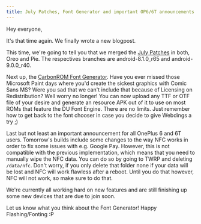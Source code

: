 ```yaml
---
title: July Patches, Font Generator and important OP6/6T announcements
---
```


Hey everyone,

It's that time again. We finally wrote a new blogpost.

This time, we're going to tell you that we merged the [July Patches](https://source.android.com/security/bulletin/pixel/2019-06-01.html) in both, Oreo and Pie. The respectives branches are android-8.1.0_r65 and android-9.0.0_r40.

Next up, the [CarbonROM Font Generator](https://fonts.carbonrom.org). Have you ever missed those Microsoft Paint days where you'd create the sickest graphics with Comic Sans MS? Were you sad that we can't include that because of Licensing on Redistribution? Well worry no longer! You can now upload any TTF or OTF file of your desire and generate an resource APK out of it to use on most ROMs that feature the DU Font Engine. There are no limits. Just remember how to get back to the font chooser in case you decide to give Webdings a try ;)

Last but not least an important announcement for all OnePlus 6 and 6T users. Tomorrow's builds include some changes to the way NFC works in order to fix some issues with e.g. Google Pay. However, this is not compatible with the previous implementation, which means that you need to manually wipe the NFC data. You can do so by going to TWRP and deleting `/data/nfc`. Don't worry, if you only delete that folder none if your data will be lost and NFC will work flawless after a reboot. Until you do that however, NFC will not work, so make sure to do that.

We're currently all working hard on new features and are still finishing up some new devices that are due to join soon.

Let us know what you think about the Font Generator!
Happy Flashing/Fonting :P